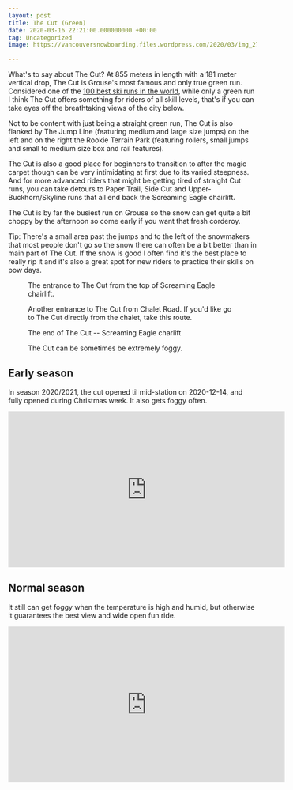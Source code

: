 ```yaml
---
layout: post
title: The Cut (Green)
date: 2020-03-16 22:21:00.000000000 +00:00
tag: Uncategorized
image: https://vancouversnowboarding.files.wordpress.com/2020/03/img_2759.jpg

---
```

What's to say about The Cut? At 855 meters in length with a 181 meter vertical drop, The Cut is Grouse's most famous and only true green run. Considered one of the <a href="https://www.cnn.com/travel/article/worlds-best-ski-runs/index.html">100 best ski runs in the world</a>, while only a green run I think The Cut offers something for riders of all skill levels, that's if you can take eyes off the breathtaking views of the city below. 

Not to be content with just being a straight green run, The Cut is also flanked by The Jump Line (featuring medium and large size jumps) on the left and on the right the Rookie Terrain Park (featuring rollers, small jumps and small to medium size box and rail features).

The Cut is also a good place for beginners to transition to after the magic carpet though can be very intimidating at first due to its varied steepness. And for more advanced riders that might be getting tired of straight Cut runs, you can take detours to Paper Trail, Side Cut and Upper-Buckhorn/Skyline runs that all end back the Screaming Eagle chairlift. 

The Cut is by far the busiest run on Grouse so the snow can get quite a bit choppy by the afternoon so come early if you want that fresh corderoy. 

Tip: There's a small area past the jumps and to the left of the snowmakers that most people don't go so the snow there can often be a bit better than in main part of The Cut. If the snow is good I often find it's the best place to really rip it and it's also a great spot for new riders to practice their skills on pow days. 

<!-- wp:image -->
<figure class="wp-block-image"><img src="https://lh3.googleusercontent.com/qFLXbRXrjBiYzbijEG9cSUqSjCHpWgmJ9fH7b69MjTdyau0e0nC9yUKA09PSZWO_4Ia8FXK9a7MLvwr0-Sx2Iz3_IDtn58IJ1ZwunoBzV1oRyf2ExzKn8Lq4bsXb4Br7M0JLaCqLfJp58V-n8qVmBdHEQwYlPtNQsbr9K97lBjIg4BKbKxhAig2maD0i57CyrXJElh3ouHfIt_JAzfyJKA66-C74hb0IxJzJc7vstWGJWzrsMkV6H5N9J_GxPS-hqdp4dzthqn3t-wHufcg1arLQ9iD8rg7I9mjr3to0neEhg79kxYZmUjRQsxetWfjzqTYRTrHlvOEZeXssNw5yqNrQXoWq0ud839AkfTMSQMIMIfcO5lU2McYZ8jvlrPtQULZCgqLxQVlwK3pR4yGDs25Sul0sIrgLXdtVybDcG8yZNePxbSLR66cbEzenLX86GfkCifrerNgh7ancvApfVHpPaYfi1w0U8KSLpxj5E1UKtM9QZONec05qBjIxQR2zfo6HmhBvvWExuCIwqOuOjOwxO9eh2Gzm4SG4BZ5nmUA_EH4owkSkaEauDRb43nR52tlfYsswAuklvhPuP7uw2PilkB0Ei-6qmojLvpIVoRSDdooK1hU2ByqAM0jlKhMTZTDtuxrnb_EwspJYtA-rZKIYLsPHRnFNR1VXIHLoMTQMz4a6gxCTxRGaqb_zRqYBV1UpE8L4dGPMYoUf7duw2KPmpimE-L6w7mGbLo0p7fKe6L6slYelXHM=w1824-h1368-no" alt="" /><figcaption>The entrance to The Cut from the top of Screaming Eagle chairlift. </figcaption></figure>
<!-- /wp:image -->

<!-- wp:image -->
<figure class="wp-block-image"><img src="https://lh3.googleusercontent.com/hPAeI1UE8rok_szfaQYpE9HIDOQcnc1rCk94bh6V0_ALODyWqti43YL8H5-5eYzmfzZ7g-K7jlu5IBL1FvicMZML_qe-YkBgX07oR1lQnpdRocw4pncc1I7ESDyrYCM3ghxjCK5lMllHScxLZ3Yl0bNcbgiSgpq457SrZHWoFGoFb5aNQ1FiPVcfASfw_vz2JkQOkZV50SNp5OdTki9rnAY51f0Co7QvSATANtB3Gh8nffgtMWs5YCG52aNO-4r3lofbb0GWBupO1CZjlLkhmF3Y14zD3mpe4OROhYNT31dOJfqbHGgsOA1oHzp3eLmouz5NXIGox-YLP9_zu6ZKlBu8C_XDSBB8X2X3q_b37lD4jgYIGLtVhcbYdm4xT-AOJ6vmlP5at5vs2PQbKe7znf4SpAIvaJ_KzIbh-XJffko9Tw7_AGnOFHw2SJynYcKoouUhcmbUhda-1y7dCQohFyckLYJxO_6kpLhe6fXvhhFMKy7ghkhJ7Fh4EUCZF4mf_yyUieVZoyyffKeAKAq6D2LmGS7jRyS4mlH-gwhFddeZ27nNy8-nha4j3bqNiMuJnsQI4gAYt1tDvwYAh1Zk2oNaAHUhfTxDg-E-kGxl85eJRIh20u6RjYKxJZy6kfqvR1-TvWpkkJ4IO9VQTT4nBx-MY-If2NDHFPD6LLbDzeK7u7nhYKmX4pDnOmQzTphFGbpG0jCIN4pO5ElqFtqE-IhQDD7YAAhSQ4U3ryCWXDy5n_8hVpPjZZ8=w1420-h1065-no" alt="" /><figcaption>Another entrance to The Cut from Chalet Road. If you'd like go to The Cut directly from the chalet, take this route.</figcaption></figure>
<!-- /wp:image -->

<!-- wp:image -->
<figure class="wp-block-image"><img src="https://lh3.googleusercontent.com/VCft9LWitV3SnehqHYNob4hPDl-STmiKL4fxBJ28xxnxWI77GXqDqSaQl93jFpwsjgkm5708-hoQ3Bh-aEqHQFjTxxxLRfkwYqBsid-C1RAqIS-tA-qCO0AwosGEj8smLXQWZiqPoGVHQirMFlKeHlhLHOFq-w7XEs1pFGvrVo7AWjr5Utr4hNYSgvE4rxYqYkdJnItNAipcwS9HWQtc40tTRHUJq3-urHrbcpaGMwr1WbgsjqRNhQtrztggH4jBkXQiO9sFFHmqZVAX2AIeG4YJjc3HrvHNZxfHzWVHdWE1qhT4RXS6RcGnSBnn5lXYrimTJV_U6wWNjlXceDwr_kzir1Fa74MjDBvT9Plv5mocNawaMKaA-kYHWRo_RhA5wKni7UFGG-FyFOnEnSJ8oWxWSo3mRdLekIPi6Rk0mrZwpQE743tU5UZw2NLPCATUgyzL-7Iq8aQ8NThEjGZE3wwjCI6ydq0cyDMJfrhiqaIZ2Y7ybuTa4ffvimQ4QuJiHqyvojRuSyYhBfA01DP_FLCUu-Ubd9Sb-F6RbbZoUIgVRTpkwtRBS9-Kx9y7BwOCYqGFgmHmNYApRb0R1Ux0YuYVejtgbYCNzMdl2bjB-mUi2Y2un6I4_3rmU3LSx15p3FnBNWhqY7RZXF6vM4F-82Z8nk1wB6XUyd6m59TfSKRGraD35oYx0n-0xb4RXMssz_Mq8ifM3D1ez5XC_fAamLE2srnxbHGAKDBuDHIfIQncwE4ibWyTkFk=w1824-h1368-no" alt="" /><figcaption>The end of The Cut -- Screaming Eagle charlift</figcaption></figure>
<!-- /wp:image -->

<!-- wp:image -->
<figure class="wp-block-image"><img src="https://lh3.googleusercontent.com/vo4n4smomESzl5sd7LNRsmBcui-O9Ce-DElaOZilM65WCpaEjR87YeaFIjdKxjvp_By27r2Bm_YMeJDiwPGu7BMdPuXDocukP-VcanqTffaJ1mxiXFndPQcAuO1zFd9Af8OneLeCBKqa9w9q2A19iWpR04bwjE6-PBmgxrqq49_DS6Lndt54qzwFTYoUYbSC0Va023p4u2tDD0Q70MaB4YzrTDAuMZCplFCGEE-C8AY0b2bkiDCEzrGqR2Dn-T6r8StkNDz09eKhy45VloZFLej5l93jEYpB6VK1alxLhy1jLatAegQLtbh3nHi3TzF4-qTt5O3PRc6IHo2Yshst__kJ0DIKmtWWgfpBiNKqOswA5RgpJuvtdaFu47pdhOuSZxmVT8YiPR4zi4Yu5A4cNHeCIsTgyDly1YhUfndNbEov-s2iRggNuXrgaPGr_jNz85iut2oURXSDzEypV5Um6jJbFfgnx1GOD55TuwvftjCX0iDkwbTQMRPKzrWlDAvpk-dWbVGcX7aUUhCddwQdwtr1HtYk7R_xtZybJKz7g-WMkCBq-G0hCdlZWLwfARzxn6yqcelf8Dz4OC9iNT9CjXHkd2LibF3ZL4Fn-TnVnuKc5VYemvdHwfkYOOd_ZGK2FfShIUeWPz-Q2Cve1YzuNcNXBaTnl7-PQTMzKLBE7tJQTh-FJ01QDkOwAHq9jUXa_NbVztVh2k2RgMPuy4Z5oM3XmdIi7R24XJIYdP3YjqlanEIb2HrlL_c=w1824-h1368-no" alt="" /><figcaption>The Cut can be sometimes be extremely foggy.</figcaption></figure>
<!-- /wp:image -->

## Early season

In season 2020/2021, the cut opened til mid-station on 2020-12-14, and fully opened during Christmas week.
It also gets foggy often.

<iframe width="560" height="315" src="https://www.youtube.com/embed/U3CvII3sVZs" title="YouTube video player" frameborder="0" allow="accelerometer; autoplay; clipboard-write; encrypted-media; gyroscope; picture-in-picture" allowfullscreen></iframe>

## Normal season

It still can get foggy when the temperature is high and humid, but otherwise it guarantees the best view and wide open fun ride.

<iframe width="560" height="315" src="https://www.youtube.com/embed/U3CvII3sVZs" title="YouTube video player" frameborder="0" allow="accelerometer; autoplay; clipboard-write; encrypted-media; gyroscope; picture-in-picture" allowfullscreen></iframe>

